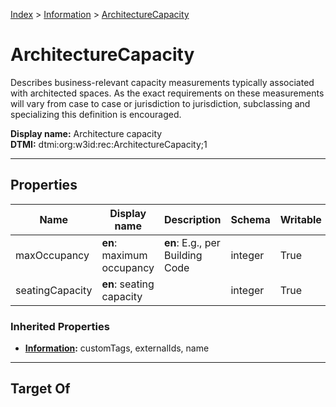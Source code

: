 [Index](../Index.md) > [Information](Information.md) > [ArchitectureCapacity](#)
# ArchitectureCapacity

Describes business-relevant capacity measurements typically associated with architected spaces. As the exact requirements on these measurements will vary from case to case or jurisdiction to jurisdiction, subclassing and specializing this definition is encouraged.


**Display name:** Architecture capacity<br />
**DTMI:** dtmi:org:w3id:rec:ArchitectureCapacity;1

---

## Properties
|Name|Display name|Description|Schema|Writable|
|-|-|-|-|-|
|maxOccupancy|**en**: maximum occupancy|**en**: E.g., per Building Code|integer|True|
|seatingCapacity|**en**: seating capacity||integer|True|
### Inherited Properties
* **[Information](Information.md):** customTags, externalIds, name

---

## Target Of
